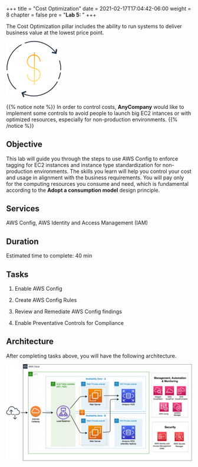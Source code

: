 +++
title = "Cost Optimization"
date = 2021-02-17T17:04:42-06:00
weight = 8
chapter = false
pre = "<b>Lab 5:  </b>"
+++

The Cost Optimization pillar includes the ability to run systems to deliver business value at the lowest price point.

<img src="images/cost.png" alt="drawing" width="150"/>

{{% notice note %}}
In order to control costs, **AnyCompany** would like to implement some controls to avoid people to launch big EC2 intances or with optimized resources, especially for non-production environments. 
{{% /notice %}}

## Objective

This lab will guide you through the steps to use AWS Config to enforce tagging for EC2 instances and instance type standardization for non-production environments. The skills you learn will help you control your cost and usage in alignment with the business requirements. You will pay only for the computing resources you consume and need, which is fundamental according to the **Adopt a consumption model** design principle. 


## Services

AWS Config, AWS Identity and Access Management (IAM)

## Duration

Estimated time to complete: 40 min

## Tasks

1. Enable AWS Config

2. Create AWS Config Rules

3. Review and Remediate AWS Config findings

4. Enable Preventative Controls for Compliance

## Architecture

After completing tasks above, you will have the following architecture. 

<img src="images/target-up.png" alt="drawing" width="1200"/>



